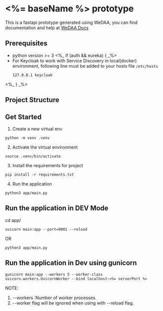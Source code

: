 # <%= baseName %> prototype

This is a fastapi prototype generated using WeDAA, you can find documentation and help at [WeDAA Docs](https://www.wedaa.tech/docs/introduction/what-is-wedaa/)

## Prerequisites

- python version >= 3
<%_ if (auth && eureka) { _%>
- For Keycloak to work with Service Discovery in local(docker) environment, following line must be added to your hosts file `/etc/hosts`
  ```
  127.0.0.1	keycloak
  ```
<%_ } _%>

## Project Structure



## Get Started

1. Create a new virtual env  
```
python -m venv .venv
```

2. Activate the virtual environment
```
source .venv/bin/activate
```

3. Install the requirements for project
```
pip install -r requirements.txt
```

4. Run the application
```
python3 app/main.py
```

## Run the application in DEV Mode

cd app/

```
uvicorn main:app --port=9001 --reload
```

OR

```
python3 app/main.py
```

## Run the application in Dev using gunicorn

```
gunicorn main:app --workers 5 --worker-class uvicorn.workers.UvicornWorker --bind localhost:<%= serverPort %>
```

NOTE:
1) --workers <int> :Number of worker processes.
2) --worker flag will be ignored when using with --reload flag.